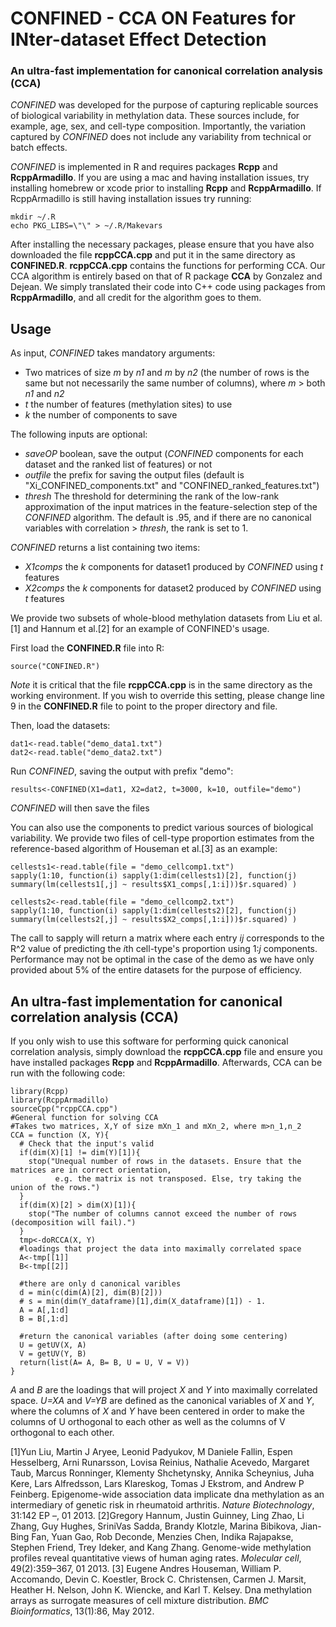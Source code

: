 # CONFINED - CCA ON Features for INter-dataset Effect Detection
### An ultra-fast implementation for canonical correlation analysis (CCA)
*CONFINED* was developed for the purpose of capturing replicable sources of biological variability in methylation data. These sources include, for example, age, sex, and cell-type composition. Importantly, the variation captured by *CONFINED* does not include any variability from technical or batch effects.

*CONFINED* is implemented in R and requires packages **Rcpp** and **RcppArmadillo**. If you are using a mac and having installation issues, try installing homebrew or xcode prior to installing **Rcpp** and **RcppArmadillo**. If RcppArmadillo is still having installation issues try running:
```
mkdir ~/.R
echo PKG_LIBS=\"\" > ~/.R/Makevars
```

After installing the necessary packages, please ensure that you have also downloaded the file **rcppCCA.cpp** and put it in the same directory as **CONFINED.R**. **rcppCCA.cpp** contains the functions for performing CCA. Our CCA algorithm is entirely based on that of R package **CCA** by Gonzalez and Dejean. We simply translated their code into C++ code using packages from **RcppArmadillo**, and all credit for the algorithm goes to them.

## Usage
As input, *CONFINED* takes mandatory arguments:
- Two matrices of size _m_ by _n1_ and _m_ by _n2_ (the number of rows is the same but not necessarily the same number of columns), where _m_ > both _n1_ and _n2_
-  _t_ the number of features (methylation sites) to use
-  _k_ the number of components to save

The following inputs are optional:
-  _saveOP_ boolean, save the output (_CONFINED_ components for each dataset and the ranked list of features) or not 
-  _outfile_ the prefix for saving the output files (default is "Xi_CONFINED_components.txt" and "CONFINED_ranked_features.txt")
-  _thresh_ The threshold for determining the rank of the low-rank approximation of the input matrices in the feature-selection step of the _CONFINED_ algorithm. The default is .95, and if there are no canonical variables with correlation > _thresh_, the rank is set to 1.

*CONFINED* returns a list containing two items:
-  _X1comps_ the _k_ components for dataset1 produced by _CONFINED_ using _t_ features
-  _X2comps_ the _k_ components for dataset2 produced by _CONFINED_ using _t_ features


We provide two subsets of whole-blood methylation datasets from Liu et al.[1] and Hannum et al.[2] for an example of CONFINED's usage. 

First load the **CONFINED.R** file into R:
```
source("CONFINED.R")
```
_Note_ it is critical that the file **rcppCCA.cpp** is in the same directory as the working environment. If you wish to override this setting, please change line 9 in the **CONFINED.R** file to point to the proper directory and file. 

Then, load the datasets:
```
dat1<-read.table("demo_data1.txt")
dat2<-read.table("demo_data2.txt")
```

Run _CONFINED_, saving the output with prefix "demo":
```
results<-CONFINED(X1=dat1, X2=dat2, t=3000, k=10, outfile="demo")
```

_CONFINED_ will then save the files


You can also use the components to predict various sources of biological variability. We provide two files of cell-type proportion estimates from the reference-based algorithm of Houseman et al.[3] as an example:
```
cellests1<-read.table(file = "demo_cellcomp1.txt")
sapply(1:10, function(i) sapply(1:dim(cellests1)[2], function(j) summary(lm(cellests1[,j] ~ results$X1_comps[,1:i]))$r.squared) )

cellests2<-read.table(file = "demo_cellcomp2.txt")
sapply(1:10, function(i) sapply(1:dim(cellests2)[2], function(j) summary(lm(cellests2[,j] ~ results$X2_comps[,1:i]))$r.squared) )
```
The call to sapply will return a matrix where each entry _ij_ corresponds to the R^2 value of predicting the *i*th cell-type's proportion using 1:_j_ components. Performance may not be optimal in the case of the demo as we have only provided about 5% of the entire datasets for the purpose of efficiency.


## An ultra-fast implementation for canonical correlation analysis (CCA)
If you only wish to use this software for performing quick canonical correlation analysis, simply download the **rcppCCA.cpp** file and ensure you have installed packages **Rcpp** and **RcppArmadillo**. Afterwards, CCA can be run with the following code:
```
library(Rcpp)
library(RcppArmadillo)
sourceCpp("rcppCCA.cpp")
#General function for solving CCA
#Takes two matrices, X,Y of size mXn_1 and mXn_2, where m>n_1,n_2
CCA = function (X, Y){
  # Check that the input's valid
  if(dim(X)[1] != dim(Y)[1]){
    stop("Unequal number of rows in the datasets. Ensure that the matrices are in correct orientation, 
          e.g. the matrix is not transposed. Else, try taking the union of the rows.")
  }
  if(dim(X)[2] > dim(X)[1]){
    stop("The number of columns cannot exceed the number of rows (decomposition will fail).")
  }
  tmp<-doRCCA(X, Y)
  #loadings that project the data into maximally correlated space
  A<-tmp[[1]] 
  B<-tmp[[2]]
  
  #there are only d canonical varibles
  d = min(c(dim(A)[2], dim(B)[2]))
  # s = min(dim(Y_dataframe)[1],dim(X_dataframe)[1]) - 1.
  A = A[,1:d]
  B = B[,1:d]
  
  #return the canonical variables (after doing some centering)
  U = getUV(X, A)
  V = getUV(Y, B)
  return(list(A= A, B= B, U = U, V = V))
}

```
_A_ and _B_ are the loadings that will project _X_ and _Y_ into maximally correlated space. _U=XA_ and _V=YB_ are defined as the canonical variables of _X_ and _Y_, where the columns of _X_ and _Y_ have been centered in order to make the columns of U orthogonal to each other as well as the columns of V orthogonal to each other. 



[1]Yun  Liu,  Martin  J  Aryee,  Leonid  Padyukov,  M  Daniele  Fallin,  Espen  Hesselberg,  Arni Runarsson,  Lovisa  Reinius,  Nathalie  Acevedo,  Margaret  Taub,  Marcus  Ronninger,  Klementy  Shchetynsky,  Annika  Scheynius,  Juha  Kere,  Lars  Alfredsson,  Lars  Klareskog,
Tomas  J  Ekstrom,  and  Andrew  P  Feinberg.   Epigenome-wide association  data  implicate dna methylation as an intermediary of genetic risk in rheumatoid arthritis. *Nature Biotechnology*, 31:142 EP –, 01 2013.
[2]Gregory  Hannum,  Justin  Guinney,  Ling  Zhao,  Li  Zhang,  Guy  Hughes,  SriniVas  Sadda, Brandy Klotzle, Marina Bibikova, Jian-Bing Fan, Yuan Gao, Rob Deconde, Menzies Chen, Indika Rajapakse, Stephen Friend, Trey Ideker, and Kang Zhang. Genome-wide methylation profiles reveal quantitative views of human aging rates. *Molecular  cell*, 49(2):359–367, 01 2013.
[3] Eugene  Andres  Houseman,  William  P.  Accomando,  Devin  C.  Koestler,  Brock  C.  Christensen, Carmen J. Marsit, Heather H. Nelson, John K. Wiencke, and Karl T. Kelsey.  Dna methylation arrays as surrogate measures of cell mixture distribution. *BMC Bioinformatics*, 13(1):86, May 2012.



